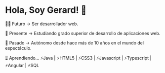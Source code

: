 <h1>Hola, Soy Gerard! 👋</h2>

<p>🧑‍💻 Futuro -> Ser desarrollador web.</p>

<p>🚀 Presente -> Estudiando grado superior de desarrollo de aplicaciones web.</p>

<p> 🎯 Pasado -> Autónomo desde hace más de 10 años en el mundo del espectáculo.</p>

<p> ⏳︎ Aprendiendo... ⚡Java | ⚡HTML5 | ⚡CSS3 | ⚡Javascript | ⚡Typescript | ⚡Angular | ⚡SQL </p>

